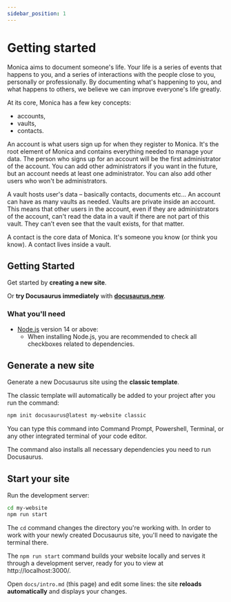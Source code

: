 ```yaml
---
sidebar_position: 1
---
```


# Getting started

Monica aims to document someone's life. Your life is a series of events that happens to you, and a series of interactions with the people close to you, personally or professionally. By documenting what's happening to you, and what happens to others, we believe we can improve everyone's life greatly.

At its core, Monica has a few key concepts:

* accounts,
* vaults,
* contacts.

An account is what users sign up for when they register to Monica. It's the root element of Monica and contains everything needed to manage your data. The person who signs up for an account will be the first administrator of the account. You can add other administrators if you want in the future, but an account needs at least one administrator. You can also add other users who won't be administrators.

A vault hosts user's data – basically contacts, documents etc... An account can have as many vaults as needed. Vaults are private inside an account. This means that other users in the account, even if they are administrators of the account, can't read the data in a vault if there are not part of this vault. They can’t even see that the vault exists, for that matter.

A contact is the core data of Monica. It's someone you know (or think you know). A contact lives inside a vault.





## Getting Started

Get started by **creating a new site**.

Or **try Docusaurus immediately** with **[docusaurus.new](https://docusaurus.new)**.

### What you'll need

- [Node.js](https://nodejs.org/en/download/) version 14 or above:
  - When installing Node.js, you are recommended to check all checkboxes related to dependencies.

## Generate a new site

Generate a new Docusaurus site using the **classic template**.

The classic template will automatically be added to your project after you run the command:

```bash
npm init docusaurus@latest my-website classic
```

You can type this command into Command Prompt, Powershell, Terminal, or any other integrated terminal of your code editor.

The command also installs all necessary dependencies you need to run Docusaurus.

## Start your site

Run the development server:

```bash
cd my-website
npm run start
```

The `cd` command changes the directory you're working with. In order to work with your newly created Docusaurus site, you'll need to navigate the terminal there.

The `npm run start` command builds your website locally and serves it through a development server, ready for you to view at http://localhost:3000/.

Open `docs/intro.md` (this page) and edit some lines: the site **reloads automatically** and displays your changes.
